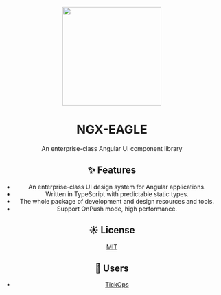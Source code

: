 <p align="center">
  <a href="https://ngx-eagle.web.app/">
    <img width="230" src="https://firebasestorage.googleapis.com/v0/b/ngx-eagle.appspot.com/o/ngx-eagle-logo-fill.svg?alt=media&token=cbb80cc4-3a67-4863-9418-2cfe0de95207">
  </a>
</p>

<h1 align="center">
NGX-EAGLE
</h1>

<div align="center">

An enterprise-class Angular UI component library

## ✨ Features

- An enterprise-class UI design system for Angular applications.
- Written in TypeScript with predictable static types.
- The whole package of development and design resources and tools.
- Support OnPush mode, high performance.


## ☀️ License

[MIT](https://github.com/jbisbal91/ngx-eagle/blob/main/LICENSE)

## 🎉 Users

- [TickOps](https://tickops.com/)

